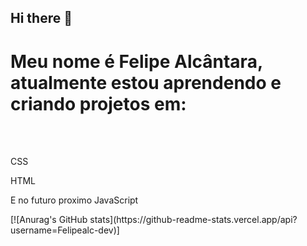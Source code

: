 ## Hi there 👋

<h1> Meu nome é Felipe Alcântara, atualmente estou aprendendo e criando projetos em: </h1>
<br>
<br>
<p>CSS</p>
<p>HTML</p>
<p> E no futuro proximo JavaScript</p>
[![Anurag's GitHub stats](https://github-readme-stats.vercel.app/api?username=Felipealc-dev)]
